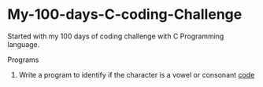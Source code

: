 # My-100-days-C-coding-Challenge
Started with my 100 days of coding challenge with C Programming language.

Programs
1. Write a program to identify if the character is a vowel or consonant [code]()
